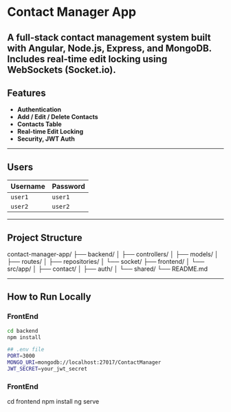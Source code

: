# Contact Manager App

A full-stack contact management system built with Angular, Node.js, Express, and MongoDB.  
Includes real-time edit locking using WebSockets (Socket.io).
---

## Features

- **Authentication**
- **Add / Edit / Delete Contacts**
- **Contacts Table**
- **Real-time Edit Locking**
- **Security, JWT Auth**
---

## Users

| Username | Password |
|----------|----------|
| `user1`  | `user1`  |
| `user2`  | `user2`  |

---

##  Project Structure
contact-manager-app/
├── backend/
│ ├── controllers/
│ ├── models/
│ ├── routes/
│ ├── repositories/
│ └── socket/
├── frontend/
│ └── src/app/
│ ├── contact/
│ ├── auth/
│ └── shared/
└── README.md


---

## How to Run Locally

### FrontEnd
```bash or git or temrinal
cd backend
npm install

## .env file
PORT=3000
MONGO_URI=mongodb://localhost:27017/ContactManager
JWT_SECRET=your_jwt_secret


```
### FrontEnd
cd frontend
npm install
ng serve
